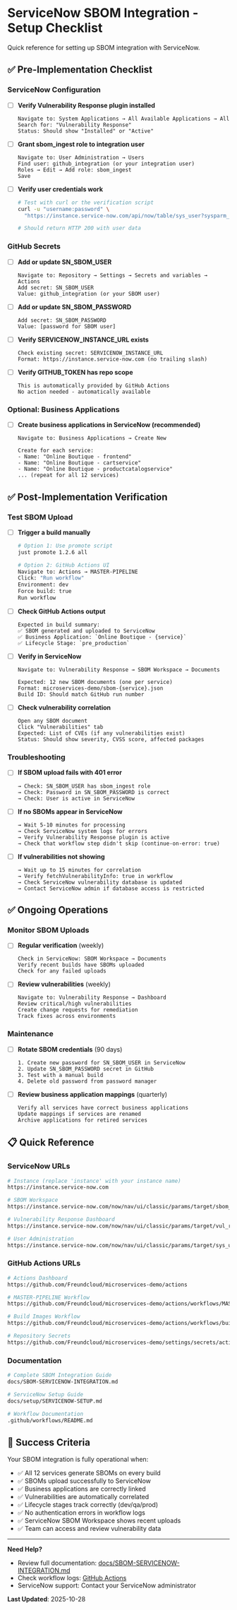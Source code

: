 # ServiceNow SBOM Integration - Setup Checklist

Quick reference for setting up SBOM integration with ServiceNow.

## ✅ Pre-Implementation Checklist

### ServiceNow Configuration

- [ ] **Verify Vulnerability Response plugin installed**
  ```
  Navigate to: System Applications → All Available Applications → All
  Search for: "Vulnerability Response"
  Status: Should show "Installed" or "Active"
  ```

- [ ] **Grant sbom_ingest role to integration user**
  ```
  Navigate to: User Administration → Users
  Find user: github_integration (or your integration user)
  Roles → Edit → Add role: sbom_ingest
  Save
  ```

- [ ] **Verify user credentials work**
  ```bash
  # Test with curl or the verification script
  curl -u "username:password" \
    "https://instance.service-now.com/api/now/table/sys_user?sysparm_limit=1"

  # Should return HTTP 200 with user data
  ```

### GitHub Secrets

- [ ] **Add or update SN_SBOM_USER**
  ```
  Navigate to: Repository → Settings → Secrets and variables → Actions
  Add secret: SN_SBOM_USER
  Value: github_integration (or your SBOM user)
  ```

- [ ] **Add or update SN_SBOM_PASSWORD**
  ```
  Add secret: SN_SBOM_PASSWORD
  Value: [password for SBOM user]
  ```

- [ ] **Verify SERVICENOW_INSTANCE_URL exists**
  ```
  Check existing secret: SERVICENOW_INSTANCE_URL
  Format: https://instance.service-now.com (no trailing slash)
  ```

- [ ] **Verify GITHUB_TOKEN has repo scope**
  ```
  This is automatically provided by GitHub Actions
  No action needed - automatically available
  ```

### Optional: Business Applications

- [ ] **Create business applications in ServiceNow (recommended)**
  ```
  Navigate to: Business Applications → Create New

  Create for each service:
  - Name: "Online Boutique - frontend"
  - Name: "Online Boutique - cartservice"
  - Name: "Online Boutique - productcatalogservice"
  ... (repeat for all 12 services)
  ```

## ✅ Post-Implementation Verification

### Test SBOM Upload

- [ ] **Trigger a build manually**
  ```bash
  # Option 1: Use promote script
  just promote 1.2.6 all

  # Option 2: GitHub Actions UI
  Navigate to: Actions → MASTER-PIPELINE
  Click: "Run workflow"
  Environment: dev
  Force build: true
  Run workflow
  ```

- [ ] **Check GitHub Actions output**
  ```
  Expected in build summary:
  ✅ SBOM generated and uploaded to ServiceNow
  ✅ Business Application: `Online Boutique - {service}`
  ✅ Lifecycle Stage: `pre_production`
  ```

- [ ] **Verify in ServiceNow**
  ```
  Navigate to: Vulnerability Response → SBOM Workspace → Documents

  Expected: 12 new SBOM documents (one per service)
  Format: microservices-demo/sbom-{service}.json
  Build ID: Should match GitHub run number
  ```

- [ ] **Check vulnerability correlation**
  ```
  Open any SBOM document
  Click "Vulnerabilities" tab
  Expected: List of CVEs (if any vulnerabilities exist)
  Status: Should show severity, CVSS score, affected packages
  ```

### Troubleshooting

- [ ] **If SBOM upload fails with 401 error**
  ```
  → Check: SN_SBOM_USER has sbom_ingest role
  → Check: Password in SN_SBOM_PASSWORD is correct
  → Check: User is active in ServiceNow
  ```

- [ ] **If no SBOMs appear in ServiceNow**
  ```
  → Wait 5-10 minutes for processing
  → Check ServiceNow system logs for errors
  → Verify Vulnerability Response plugin is active
  → Check that workflow step didn't skip (continue-on-error: true)
  ```

- [ ] **If vulnerabilities not showing**
  ```
  → Wait up to 15 minutes for correlation
  → Verify fetchVulnerabilityInfo: true in workflow
  → Check ServiceNow vulnerability database is updated
  → Contact ServiceNow admin if database access is restricted
  ```

## ✅ Ongoing Operations

### Monitor SBOM Uploads

- [ ] **Regular verification** (weekly)
  ```
  Check in ServiceNow: SBOM Workspace → Documents
  Verify recent builds have SBOMs uploaded
  Check for any failed uploads
  ```

- [ ] **Review vulnerabilities** (weekly)
  ```
  Navigate to: Vulnerability Response → Dashboard
  Review critical/high vulnerabilities
  Create change requests for remediation
  Track fixes across environments
  ```

### Maintenance

- [ ] **Rotate SBOM credentials** (90 days)
  ```
  1. Create new password for SN_SBOM_USER in ServiceNow
  2. Update SN_SBOM_PASSWORD secret in GitHub
  3. Test with a manual build
  4. Delete old password from password manager
  ```

- [ ] **Review business application mappings** (quarterly)
  ```
  Verify all services have correct business applications
  Update mappings if services are renamed
  Archive applications for retired services
  ```

## 📋 Quick Reference

### ServiceNow URLs

```bash
# Instance (replace 'instance' with your instance name)
https://instance.service-now.com

# SBOM Workspace
https://instance.service-now.com/now/nav/ui/classic/params/target/sbom_workspace.do

# Vulnerability Response Dashboard
https://instance.service-now.com/now/nav/ui/classic/params/target/vul_response_dashboard.do

# User Administration
https://instance.service-now.com/now/nav/ui/classic/params/target/sys_user_list.do
```

### GitHub Actions URLs

```bash
# Actions Dashboard
https://github.com/Freundcloud/microservices-demo/actions

# MASTER-PIPELINE Workflow
https://github.com/Freundcloud/microservices-demo/actions/workflows/MASTER-PIPELINE.yaml

# Build Images Workflow
https://github.com/Freundcloud/microservices-demo/actions/workflows/build-images.yaml

# Repository Secrets
https://github.com/Freundcloud/microservices-demo/settings/secrets/actions
```

### Documentation

```bash
# Complete SBOM Integration Guide
docs/SBOM-SERVICENOW-INTEGRATION.md

# ServiceNow Setup Guide
docs/setup/SERVICENOW-SETUP.md

# Workflow Documentation
.github/workflows/README.md
```

## 🎯 Success Criteria

Your SBOM integration is fully operational when:

- ✅ All 12 services generate SBOMs on every build
- ✅ SBOMs upload successfully to ServiceNow
- ✅ Business applications are correctly linked
- ✅ Vulnerabilities are automatically correlated
- ✅ Lifecycle stages track correctly (dev/qa/prod)
- ✅ No authentication errors in workflow logs
- ✅ ServiceNow SBOM Workspace shows recent uploads
- ✅ Team can access and review vulnerability data

---

**Need Help?**
- Review full documentation: [docs/SBOM-SERVICENOW-INTEGRATION.md](../SBOM-SERVICENOW-INTEGRATION.md)
- Check workflow logs: [GitHub Actions](https://github.com/Freundcloud/microservices-demo/actions)
- ServiceNow support: Contact your ServiceNow administrator

**Last Updated**: 2025-10-28
